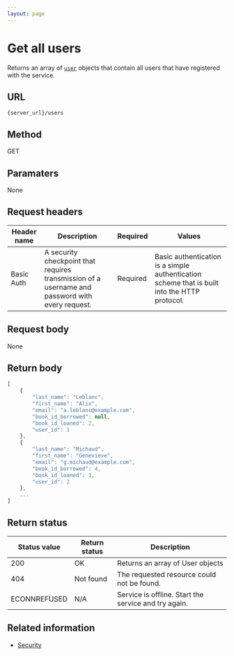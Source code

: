 ```yaml
---
layout: page
---
```


# Get all users

Returns an array of [`user`](user.md) objects that contain all users that have registered with the service.

## URL

```shell
{server_url}/users
```

## Method

GET

## Paramaters

None

## Request headers

| Header name | Description | Required | Values |
| -------------- | ------ | ------------ |------------ |
| Basic Auth | A security checkpoint that requires transmission of a username and password with every request. | Required | Basic authentication is a simple authentication scheme that is built into the HTTP protocol. |

## Request body

None

## Return body

```js
[
    {
        "last_name": "Leblanc",
        "first_name": "Alix",
        "email": "a.leblanc@example.com",
        "book_id_borrowed": null,
        "book_id_loaned": 2,
        "user_id": 1
    },
    {
        "last_name": "Michaud",
        "first_name": "Genevieve",
        "email": "g.michaud@example.com",
        "book_id_borrowed": 4,
        "book_id_loaned": 3,
        "user_id": 2
    },
    ...
]
```

## Return status

| Status value | Return status | Description |
| ------------- | ----------- | ----------- |
| 200 | OK | Returns an array of User objects |
| 404 | Not found | The requested resource could not be found. |
| ECONNREFUSED | N/A | Service is offline. Start the service and try again. |

## Related information

* [Security](quickstart.md#security)